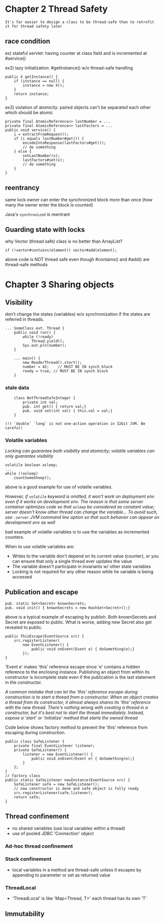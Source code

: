 # Chapter 2 Thread Safety

`It's far easier to design a class to be thread-safe than to retrofit it for thread safety later`

## race condition

ex) stateful servlet: having counter at class field and is incremented at #service()

ex2) lazy initialization: #getInstance() w/o thread-safe handling

	public X getInstance() {
		if (instance == null) {
			instance = new X();
		}
		return instance;
	}

ex3) violation of atomicity: paired objects can't be separated each other which should be atomic

	private final AtomicReference<> lastNumber = ...
	private final AtomicReference<> lastFactors = ...
	public void service() {
		i = extractFromRequest();
		if (i equals lastNumber#get()) {
			encodeIntoResponse(lastFactors#get());
			// do something
		} else {
			setLastNumber(x);
			lastFactors#set(x);
			// do something
		}
	}

## reentrancy

same lock owner can enter the synchronized block more than once (how many the owner enter the block is counted)

Java's `synchronized` is reentrant

## Guarding state with locks

why Vector (thread safe) class is no better than ArrayList?

	if (!vector#contains(element)) vector#add(element);

above code is NOT thread safe even though #contains() and #add() are thread-safe methods

# Chapter 3 Sharing objects

## Visibility

don't change the states (variables) w/o synchronization if the states are referred in threads.

	... SomeClass ext. Thread {
		public void run() {
			while (!ready)
				Thread.yield();
			Sys.out.pln(number);
		}

		... main() {
			new ReaderThread().start();
			number = 42;	// MUST BE IN synch block
			ready = true; // MUST BE IN synch block
		}

### stale data

		class NotThreadSafeInteger {
			private int val;
			pub. int get() { return val;}
			pub. void set(int val) { this.val = val;}
		}

	(!) `double` `long` is not one-action operation in 32bit JVM. Be careful!

### Volatile variables

*Locking can guarantee both visibility and atomicity; volatile variables can only guarantee visibility*

	volatile boolean asleep;
	...
	while (!asleep)
		countSomeSheep();

above is a good example for use of volatile variables.

*However, if `volatile` keyword is omitted, it won't work on deployment env even if it works on development env. The reason is that some server container optimizes code so that `asleep` be considered as constant value; server doesn't know other thread can change the variable... To avoid such, use `-server` JVM command line option so that such behavior can appear on development env as well*

bad example of volatile variables is to use the variables as incremented counters.

When to use volatile variables are:

- Writes to the variable don't depend on its current value (counter), or you can ensure that only a single thread ever updates the value
- The variable doesn't participate in invariants w/ other state variables
- Locking is not required for any other reason while he variable is being accessed

## Publication and escape

	pub. static Set<Secret> knownSecrets;
	pub. void init() { knownSecrets = new HashSet<Secret>();}

above is a typical example of escaping by publish. Both knownSecrets and Secret are exposed to public. What is worse, adding new Secret also get revealed to public.

	public ThisEscape(EventSource src) {
		src.registerListener(
			new EventListener() {
				public void onEvent(Event e) { doSomething(e);}
			});
	}

'Event e' makes 'this' reference escape since 'e' contains a hidden reference to the enclosing instance.
Publishing an object from within its constructor is incomplete state even if the publication is the last statement in the constructor.

*A common mistake that can let the 'this' reference escape during construction is to start a thread from a constructor. When an object creates a thread from its constructor, it almost always shares its 'this' reference with the new thread. There's nothing wrong with creating a thread in a constructor, but it's best not to start the thread immediately. Instead, expose a 'start' or 'initialize' method that starts the owned thread*

Code below shows factory method to prevent the 'this' reference from escaping during construction.

	public class SafeListener {
		private final EventListener listener;
		private SafeListener() {
			listener = new EventListener() {
				public void onEvent(Event e) { doSomething(e);}
			}
		};
	}
	// factory class
	public static SafeListener newInstance(EventSource src) {
		SafeListener safe = new SafeListener();
		// now constructor is done and safe object is fully ready
		src.registerListener(safe.listener);
		return safe;
	}

## Thread confinement

* no shared variables (use local variables within a thread)
* use of pooled JDBC 'Connection' object

### Ad-hoc thread confinement

### Stack confinement

* local variables in a method are thread-safe unless it escapes by appending to parameter or set as returned value

### ThreadLocal

* 'ThreadLocal<T>' is like 'Map<Thread, T>' each thread has its own 'T'

## Immutability
